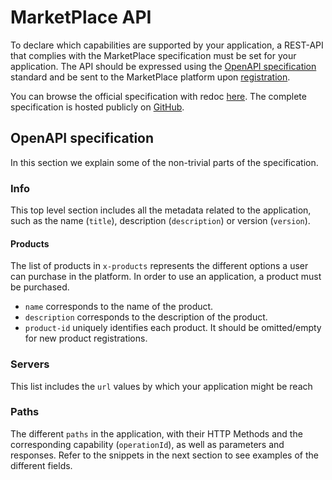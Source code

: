 # MarketPlace API

To declare which capabilities are supported by your application, a REST-API that complies with the MarketPlace specification must be set for your application.
The API should be expressed using the [OpenAPI specification](https://www.openapis.org/) standard and be sent to the MarketPlace platform upon [registration](registration.md).

You can browse the official specification with redoc <a href="api.html" target="_blank">here</a>.
The complete specification is hosted publicly on [GitHub](https://github.com/materials-marketplace/standard-app-api).

## OpenAPI specification

In this section we explain some of the non-trivial parts of the specification.

### Info

This top level section includes all the metadata related to the application, such as the name (`title`), description (`description`) or version (`version`).

#### Products

The list of products in `x-products` represents the different options a user can purchase in the platform.
In order to use an application, a product must be purchased.

- `name` corresponds to the name of the product.
- `description` corresponds to the description of the product.
- `product-id` uniquely identifies each product.
  It should be omitted/empty for new product registrations.

### Servers

This list includes the `url` values by which your application might be reach

### Paths

The different `paths` in the application, with their HTTP Methods and the corresponding capability (`operationId`), as well as parameters and responses.
Refer to the snippets in the next section to see examples of the different fields.
